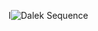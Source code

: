 I![Dalek Sequence](http://yuml.me/diagram/dir:td/plain/activity/(start)-(UpdateStarted)->(SUCCESS)->(VERIFICATION)verified->(INSTALLED)->(DONE),(UpdateStarted)->(SUCCESS)->(VERIFICATION)failed->(FAILED),(UpdateStarted)->(FAILED).png)

